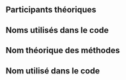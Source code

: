 ## Participants théoriques

## Noms utilisés dans le code

## Nom théorique des méthodes 

## Nom utilisé dans le code
